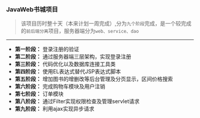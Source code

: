 ### JavaWeb书城项目
> 该项目历时整十天（本来计划一周完成）,分为`九个阶段`完成，是一个较完成的`前后端分离`项目，服务器端分为`web、service、dao `
-------
- **第一阶段：** 登录注册的验证
- **第二阶段：** 通过服务器端三层架构，实现登录注册
- **第三阶段：** 代码优化以及数据库连接工具类
- **第四阶段：** 使用EL表达式替代JSP表达式脚本
- **第五阶段：** 增加图书的增删改等后台管理及分页显示，区间价格搜索
- **第六阶段：** 完成购物车模块及用户注销
- **第七阶段：** 订单模块
- **第八阶段：** 通过Filter实现权限检查及管理servlet请求
- **第九阶段：** 利用ajax实现异步请求
